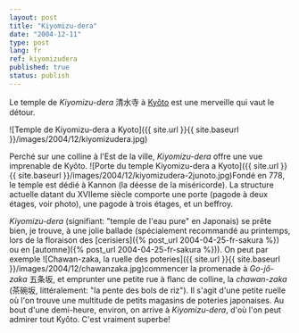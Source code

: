 ```yaml
---
layout: post
title: "Kiyomizu-dera"
date: "2004-12-11"
type: post
lang: fr
ref: kiyomizudera
published: true
status: publish
---
```




Le temple de _Kiyomizu-dera_ 清水寺 à [Kyôto](http://www.japonophile.com/map/kyoto/) est une merveille qui vaut le détour.

![Temple de Kiyomizu-dera a Kyoto]({{ site.url }}{{ site.baseurl }}/images/2004/12/kiyomizudera.jpg)

Perché sur une colline à l'Est de la ville, _Kiyomizu-dera_ offre une vue imprenable de Kyôto. ![Porte du temple Kiyomizu-dera a Kyoto]({{ site.url }}{{ site.baseurl }}/images/2004/12/kiyomizudera-2junoto.jpg)Fondé en 778, le temple est dédié à Kannon (la déesse de la miséricorde). La structure actuelle datant du XVIIeme siècle comporte une porte (pagode à deux étages, voir photo), une pagode à trois étages, et un beffroy.

_Kiyomizu-dera_ (signifiant: "temple de l'eau pure" en Japonais) se prête bien, je trouve, à une jolie ballade (spécialement recommandé au printemps, lors de la floraison des [cerisiers]({% post_url 2004-04-25-fr-sakura %}) ou en [automne]({% post_url 2004-04-25-fr-sakura %})). On peut par exemple ![Chawan-zaka, la ruelle des poteries]({{ site.url }}{{ site.baseurl }}/images/2004/12/chawanzaka.jpg)commencer la promenade à _Go-jô-zaka_ 五条坂, et emprunter une petite rue à flanc de colline, la _chawan-zaka_ (茶碗坂, littéralement: "la pente des bols de riz"). Il s'agit d'une petite ruelle où l'on trouve une multitude de petits magasins de poteries japonaises. Au bout d'une demi-heure, environ, on arrive à _Kiyomizu-dera_, d'où l'on peut admirer tout Kyôto. C'est vraiment superbe!


